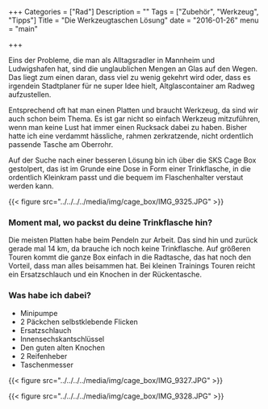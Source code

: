 +++
Categories = ["Rad"]
Description = ""
Tags = ["Zubehör", "Werkzeug", "Tipps"]
Title = "Die Werkzeugtaschen Lösung"
date = "2016-01-26"
menu = "main"

+++

Eins der Probleme, die man als Alltagsradler in Mannheim und Ludwigshafen hat, sind die unglaublichen Mengen an Glas auf den Wegen. Das liegt zum einen daran, dass viel zu wenig gekehrt wird oder, dass es irgendein Stadtplaner für ne super Idee hielt, Altglascontainer am Radweg aufzustellen. 

Entsprechend oft hat man einen Platten und braucht Werkzeug, da sind wir auch schon beim Thema. Es ist gar nicht so einfach Werkzeug mitzuführen, wenn man keine Lust hat immer einen Rucksack dabei zu haben. Bisher hatte ich eine verdammt hässliche, rahmen zerkratzende, nicht ordentlich passende Tasche am Oberrohr. 

Auf der Suche nach einer besseren Lösung bin ich über die SKS Cage Box gestolpert, das ist im Grunde eine Dose in Form einer Trinkflasche, in die ordentlich Kleinkram passt und die bequem im Flaschenhalter verstaut werden kann. 

{{< figure src="../../../../media/img/cage_box/IMG_9325.JPG" >}}

### Moment mal, wo packst du deine Trinkflasche hin?

Die meisten Platten habe beim Pendeln zur Arbeit. Das sind hin und zurück gerade mal 14 km, da brauche ich noch keine Trinkflasche. Auf größeren Touren kommt die ganze Box einfach in die Radtasche, das hat noch den Vorteil, dass man alles beisammen hat. Bei kleinen Trainings Touren reicht ein Ersatzschlauch und ein Knochen in der Rückentasche.

### Was habe ich dabei?

* Minipumpe
* 2 Päckchen selbstklebende Flicken
* Ersatzschlauch
* Innensechskantschlüssel
* Den guten alten Knochen
* 2 Reifenheber
* Taschenmesser


{{< figure src="../../../../media/img/cage_box/IMG_9327.JPG" >}}

{{< figure src="../../../../media/img/cage_box/IMG_9328.JPG" >}}
